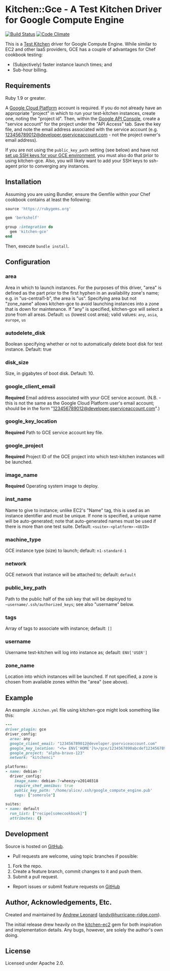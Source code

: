 # Kitchen::Gce - A Test Kitchen Driver for Google Compute Engine

[![Build Status](https://travis-ci.org/anl/kitchen-gce.png?branch=master)](https://travis-ci.org/anl/kitchen-gce) [![Code Climate](https://codeclimate.com/github/anl/kitchen-gce.png)](https://codeclimate.com/github/anl/kitchen-gce)

This is a [Test Kitchen](https://github.com/opscode/test-kitchen/)
driver for Google Compute Engine.  While similar to EC2 and other IaaS
providers, GCE has a couple of advantages for Chef cookbook testing:

* (Subjectively) faster instance launch times; and
* Sub-hour billing.

## Requirements

Ruby 1.9 or greater.

A [Google Cloud Platform](https://cloud.google.com) account is
required.  If you do not already have an appropriate "project" in
which to run your test-kitchen instances, create one, noting the
"project id".  Then, within the [Google API
Console](https://code.google.com/apis/console/), create a "service
account" for the project under the "API Access" tab.  Save the key
file, and note the email address associated with the service account
(e.g. 123456789012@developer.gserviceaccount.com - not the project
owner's email address).

If you are not using the `public_key_path` setting (see below) and
have not [set up SSH keys for your GCE
environment](https://developers.google.com/compute/docs/instances#sshkeys),
you must also do that prior to using kitchen-gce.  Also, you will
likely want to add your SSH keys to ssh-agent prior to converging any
instances.

## Installation

Assuming you are using Bundler, ensure the Gemfile within your Chef
cookbook contains at least the following:

```ruby
source 'https://rubygems.org'

gem 'berkshelf'

group :integration do
  gem 'kitchen-gce'
end
```

Then, execute `bundle install`.

## Configuration

### area

Area in which to launch instances.  For the purposes of this driver,
"area" is defined as the part prior to the first hyphen in an
availability zone's name; e.g. in "us-central1-b", the area is "us".
Specifying area but not "zone_name" allows kitchen-gce to avoid
launching instances into a zone that is down for maintenance.  If
"any" is specified, kitchen-gce will select a zone from all areas.
Default: `us` (lowest cost area); valid values: `any`, `asia`,
`europe`, `us`

### autodelete_disk

Boolean specifying whether or not to automatically delete boot disk
for test instance.  Default: true

### disk_size

Size, in gigabytes of boot disk.  Default: 10.

### google_client_email

**Required** Email address associated with your GCE service account.
(N.B. - this is not the same as the Google Cloud Platform user's email
account; should be in the form
"123456789012@developer.gserviceaccount.com".)

### google_key_location

**Required** Path to GCE service account key file.

### google_project

**Required** Project ID of the GCE project into which test-kitchen
instances will be launched.

### image_name

**Required** Operating system image to deploy.

### inst_name

Name to give to instance; unlike EC2's "Name" tag, this is used as an
instance identifier and must be unique.  If none is specified, a unique
name will be auto-generated; note that auto-generated names must be
used if there is more than one test suite.  Default:
`<suite>-<platform>-<UUID>`

### machine_type

GCE instance type (size) to launch; default: `n1-standard-1`

### network

GCE network that instance will be attached to; default: `default`

### public_key_path

Path to the public half of the ssh key that will be deployed to 
`~username/.ssh/authorized_keys`; see also "username" below.

### tags

Array of tags to associate with instance; default: `[]`

### username

Username test-kitchen will log into instance as; default: `ENV['USER']`

### zone_name

Location into which instances will be launched.  If not specified, a
zone is chosen from available zones within the "area" (see above).

## Example

An example `.kitchen.yml` file using kitchen-gce might look something
like this:

```ruby
---
driver_plugin: gce
driver_config:
  area: any
  google_client_email: "123456789012@developer.gserviceaccount.com"
  google_key_location: "<%= ENV['HOME']%>/gce/1234567890abcdef1234567890abcdef12345678-privatekey.p12"
  google_project: "alpha-bravo-123"
  network: "kitchenci"

platforms:
- name: debian-7
  driver_config:
    image_name: debian-7-wheezy-v20140318
    require_chef_omnibus: true
    public_key_path: '/home/alice/.ssh/google_compute_engine.pub'
    tags: ["somerole"]

suites:
- name: default
  run_list: ["recipe[somecookbook]"]
  attributes: {}
```

## Development

Source is hosted on [GitHub](https://github.com/anl/kitchen-gce).

* Pull requests are welcome, using topic branches if possible:

1. Fork the repo.
2. Create a feature branch, commit changes to it and push them.
3. Submit a pull request.

* Report issues or submit feature requests on [GitHub](https://github.com/anl/kitchen-gce/issues)

## Author, Acknowledgements, Etc.

Created and maintained by [Andrew Leonard](http://andyleonard.com)
([andy@hurricane-ridge.com](mailto:andy@hurricane-ridge.com)).

The initial release drew heavily on the
[kitchen-ec2](https://github.com/opscode/kitchen-ec2/) gem for both
inspiration and implementation details.  Any bugs, however, are solely
the author's own doing.

## License

Licensed under Apache 2.0.
